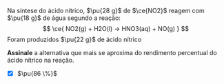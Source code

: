 Na síntese do ácido nítrico, $\pu{28 g}$ de $\ce{NO2}$ reagem com $\pu{18 g}$ de água segundo a reação:
$$
    \ce{ NO2(g) + H2O(l) -> HNO3(aq) + NO(g) }
$$
Foram produzidos $\pu{22 g}$ de ácido nítrico

**Assinale** a alternativa que mais se aproxima do rendimento percentual do ácido nítrico na reação.

- [x] $\pu{86 \%}$
